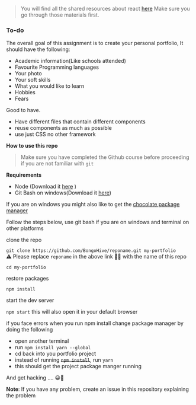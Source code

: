 > You will find all the shared resources about react [here](https://github.com/BongoHive/front-end-learning-resources#advanced-phase) Make sure you go through those materials first.

### To-do

The overall goal of this assignment is to create your personal portfolio, It should have the following:

- Academic information(Like schools attended)
- Favourite Programming languages
- Your photo
- Your soft skills
- What you would like to learn
- Hobbies
- Fears

Good to have.

- Have different files that contain different components
- reuse components as much as possible
- use just CSS no other framework

**How to use this repo**
> Make sure you have completed the Github course before proceeding if you are not familiar with `git`

**Requirements**

- Node (Download it [here](https://nodejs.org/en/download/) )
- Git Bash on windows(Download it [here](https://gitforwindows.org))

If you are on windows you might also like to get the [chocolate package manager](https://chocolatey.org)

Follow the steps below, use git bash if you are on windows and terminal on other platforms

clone the repo

`git clone https://github.com/BongoHive/reponame.git my-portfolio`  
⚠️ Please replace `reponame` in the above link ☝🏾 with the name of this repo

`cd my-portfolio`

restore packages

`npm install`

start the dev server

`npm start` this will also open it in your default browser

if you face errors when you run npm install change package manager by doing the following
 - open another terminal
 - run `npm install yarn --global`
 - cd back into you portfolio project
 - instead of running <del>`npm install`</del>, run `yarn`
 - this should get the project package manger running
 
 
And get hacking .... 😀🚀

**Note**: If you have any problem, create an issue in this repository explaining the problem

